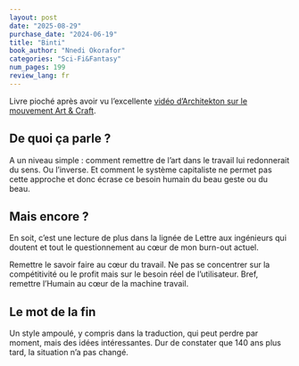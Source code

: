 ```yaml
---
layout: post
date: "2025-08-29"
purchase_date: "2024-06-19"
title: "Binti"
book_author: "Nnedi Okorafor"
categories: "Sci-Fi&Fantasy"
num_pages: 199
review_lang: fr
---
```


Livre pioché après avoir vu l’excellente [vidéo d’Architekton sur le mouvement Art & Craft](https://www.youtube.com/watch?v=9GUvk9myOeQ).
## De quoi ça parle ?

A un niveau simple : comment remettre de l’art dans le travail lui redonnerait du sens. Ou l’inverse. Et comment le système capitaliste ne permet pas cette approche et donc écrase ce besoin humain du beau geste ou du beau.

## Mais encore ?

En soit, c’est une lecture de plus dans la lignée de Lettre aux ingénieurs qui doutent et tout le questionnement au cœur de mon burn-out actuel.

Remettre le savoir faire au cœur du travail. Ne pas se concentrer sur la compétitivité ou le profit mais sur le besoin réel de l’utilisateur. Bref, remettre l’Humain au cœur de la machine travail.

## Le mot de la fin

Un style ampoulé, y compris dans la traduction, qui peut perdre par moment, mais des idées intéressantes. Dur de constater que 140 ans plus tard, la situation n’a pas changé.